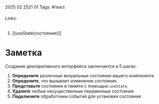 2025 02 2521 01
Tags: #react 
###### Links: 
1) [[useState(состояние)]]
# Заметка
Создание декларативного интерфейса заключается в 5 шагах:
1. **Определите** различные визуальные состояния вашего компонента
2. **Определите**, что вызывает изменение состояния.
3. **Представьте** состояние в памяти с помощью `useState`.
4. **Удалите** любые несущественные переменные состояния
5. **Подключите** обработчики событий для установки состояния
